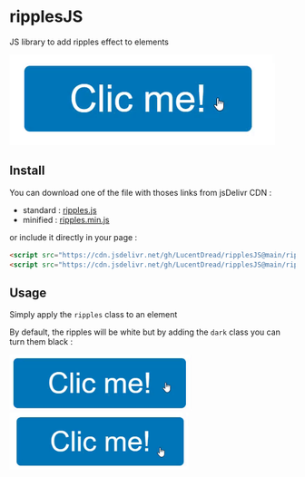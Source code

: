 # ripplesJS
JS library to add ripples effect to elements

![Demo](demo.gif)

## Install

You can download one of the file with thoses links from jsDelivr CDN :
  * standard : [ripples.js](https://cdn.jsdelivr.net/gh/LucentDread/ripplesJS@main/ripples.js)
  * minified : [ripples.min.js](https://cdn.jsdelivr.net/gh/LucentDread/ripplesJS@main/ripples.min.js)

or include it directly in your page :
```html
<script src="https://cdn.jsdelivr.net/gh/LucentDread/ripplesJS@main/ripples.js"></script> <!-- Standard -->  
<script src="https://cdn.jsdelivr.net/gh/LucentDread/ripplesJS@main/ripples.min.js"></script> <!-- Minified -->  
```

## Usage

Simply apply the ```ripples``` class to an element

By default, the ripples will be white but by adding the ```dark``` class you can turn them black :

<img src="light.gif" height="100"> <img src="dark.gif" height="100">

